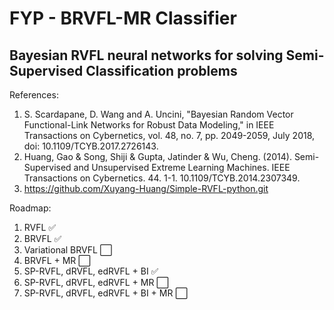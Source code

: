 # FYP - BRVFL-MR Classifier
## Bayesian RVFL neural networks for solving Semi-Supervised Classification problems

References: <br>
1. S. Scardapane, D. Wang and A. Uncini, "Bayesian Random Vector Functional-Link Networks for Robust Data Modeling," in IEEE Transactions on Cybernetics, vol. 48, no. 7, pp. 2049-2059, July 2018, doi: 10.1109/TCYB.2017.2726143.
2. Huang, Gao & Song, Shiji & Gupta, Jatinder & Wu, Cheng. (2014). Semi-Supervised and Unsupervised Extreme Learning Machines. IEEE Transactions on Cybernetics. 44. 1-1. 10.1109/TCYB.2014.2307349. 
3. https://github.com/Xuyang-Huang/Simple-RVFL-python.git


Roadmap:
1. RVFL ✅
2. BRVFL ✅
3. Variational BRVFL ⬜
4. BRVFL + MR ⬜
5. SP-RVFL, dRVFL, edRVFL + BI ✅
6. SP-RVFL, dRVFL, edRVFL + MR ⬜
7. SP-RVFL, dRVFL, edRVFL + BI + MR ⬜
